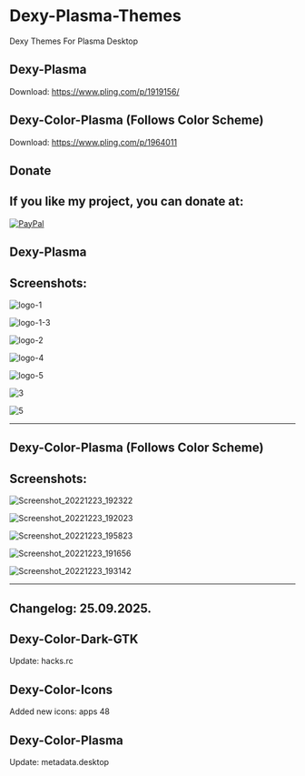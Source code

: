 # Dexy-Plasma-Themes

Dexy Themes For Plasma Desktop

Dexy-Plasma
-----------

Download: https://www.pling.com/p/1919156/

Dexy-Color-Plasma (Follows Color Scheme)
------------------------------------------

Download: https://www.pling.com/p/1964011


<html>
  <head>
    <meta charset="utf-8" />
  </head>
  <body>
    <h2>Donate</h2>
    <h2>If you like my project, you can donate at:</h2>
    <a href="https://www.paypal.com/paypalme/VesnaLazic">
    <img src="PayPal.png" alt="PayPal" />
    </a>
  </body>
</html>



Dexy-Plasma
-----------

Screenshots:
-------------

![logo-1](https://github.com/user-attachments/assets/065ccf6b-9fae-421f-bbed-d55ab1a824a6)

![logo-1-3](https://github.com/user-attachments/assets/7145f674-0cc5-46ba-9283-bb212704aca2)

![logo-2](https://github.com/user-attachments/assets/ca300869-183c-4c04-931d-021108cfb059)

![logo-4](https://github.com/user-attachments/assets/e406a575-ae2d-480a-ac52-495225cb1df3)

![logo-5](https://github.com/user-attachments/assets/7ddaf889-6849-4100-8664-49b930d5efe9)

![3](https://user-images.githubusercontent.com/45247573/195152653-59a47253-3cb7-45da-9370-a6db56353748.png)

![5](https://user-images.githubusercontent.com/45247573/195153860-b5fc4561-c575-48ce-b125-b696af247810.png)
______________________________________________________________________________________________________________


Dexy-Color-Plasma (Follows Color Scheme)
----------------------------------------

Screenshots:
-------------

![Screenshot_20221223_192322](https://user-images.githubusercontent.com/45247573/209803033-b66af263-f4eb-47a7-a4cf-edecb7821e63.jpg)

![Screenshot_20221223_192023](https://user-images.githubusercontent.com/45247573/209803076-abb07881-a35a-411e-8278-df65b3e7f119.jpg)

![Screenshot_20221223_195823](https://user-images.githubusercontent.com/45247573/209803103-98b8415e-54f9-449b-92e6-3726513b4069.jpg)

![Screenshot_20221223_191656](https://user-images.githubusercontent.com/45247573/209803882-ed7ee166-a0e7-4aa4-a952-790ea60b4fac.png)

![Screenshot_20221223_193142](https://user-images.githubusercontent.com/45247573/209803243-fc053caa-0fb8-4add-a7ec-0a368c2d40f6.jpg)

______________________________________________________________________________________________________________________________________


Changelog: 25.09.2025.
------------------------

Dexy-Color-Dark-GTK
--------------------

Update: hacks.rc

Dexy-Color-Icons
----------------

Added new icons: apps 48

Dexy-Color-Plasma
-----------------

Update: metadata.desktop

















